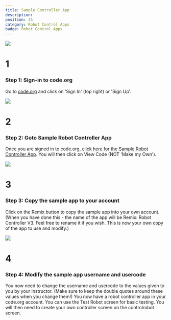 ```yaml
---
title: Sample Controller App
description:
position: 45
category: Robot Control Apps
badge: Robot Control Apps
---
```


<div class="container bg-gray-200 mx-auto w-full">
<div class="relative wrap overflow-hidden p-10">
    <div class="border-2-2 absolute border-opacity-20 border-gray-700 border h-full" style="left: 50%"></div>
    <!-- left timeline -->
    <div class="mb-8 flex justify-between flex-row-reverse items-center w-full left-timeline">
    <div class="order-1 w-5/12 rounded-lg">
        <img src="/robotics/robotcontroller/rc-step1.png" class="w-full" />
    </div>
    <div class="z-20 flex items-center order-1 bg-gray-500 shadow-xl w-16 h-16 rounded-full">
        <h1 class="mx-auto pt-8 text-white font-semibold text-lg">1</h1>
    </div>
    <div class="order-1 bg-red-400 rounded-lg shadow-xl w-5/12 px-6 py-4">
        <h3 class="mb-3 font-bold text-white text-xl">Step 1: Sign-in to code.org</h3>
        <p class="text-sm font-medium leading-snug tracking-wide text-white text-opacity-100">
            Go to <a href="http://code.org">code.org</a> and click on 'Sign In' (top right) or 'Sign Up'.
        </p>
    </div>
    </div>
    <!-- right timeline -->
    <div class="mb-8 flex justify-between items-center w-full right-timeline">
    <div class="order-1 w-5/12 rounded-lg">
        <img src="/robotics/robotcontroller/rc-step2.png" class="w-full" />
    </div>
    <div class="z-20 flex items-center order-1 bg-gray-500 shadow-xl w-16 h-16 rounded-full">
        <h1 class="mx-auto pt-8 font-semibold text-lg text-white">2</h1>
    </div>
    <div class="order-1 bg-gray-400 rounded-lg shadow-xl w-5/12 px-6 py-4">
        <h3 class="mb-3 font-bold text-gray-800 text-xl">Step 2: Goto Sample Robot Controller App</h3>
        <p class="text-sm leading-snug tracking-wide text-gray-900 text-opacity-100">
            Once you are signed in to code.org, <a href="https://studio.code.org/projects/applab/xXKNufCiCEA7kgv-zuJmH_L3iFTKDHniD_-4sTU5Blc" target="newWindow">click here for the Sample Robot Controller App</a>. You will then click on <span class="font-bold">View Code</span> (NOT 'Make my Own').
        </p>
    </div>
    </div>
    <!-- left timeline -->
    <div class="mb-8 flex justify-between flex-row-reverse items-center w-full left-timeline">
    <div class="order-1 w-5/12 rounded-lg">
        <img src="/robotics/robotcontroller/rc-step3.png" class="w-full" />
    </div>
    <div class="z-20 flex items-center order-1 bg-gray-500 shadow-xl w-16 h-16 rounded-full">
        <h1 class="mx-auto pt-8 font-semibold text-lg text-white">3</h1>
    </div>
    <div class="order-1 bg-red-400 rounded-lg shadow-xl w-5/12 px-6 py-4">
        <h3 class="mb-3 font-bold text-white text-xl">Step 3: Copy the sample app to your account</h3>
        <p class="text-sm font-medium leading-snug tracking-wide text-white text-opacity-100">
            Click on the <span class="font-bold">Remix</span> button to copy the sample app into your own account. (When you have done this - the name of the app will be <span class="italic">Remix: Robot Controller V3</span>. Feel free to rename it if you wish. This is now your own copy of the app to use and modify.)
        </p>
    </div>
    </div>
    <!-- right timeline -->
    <div class="mb-8 flex justify-between items-center w-full right-timeline">
    <div class="order-1 w-5/12 rounded-lg">
        <img src="/robotics/robotcontroller/rc-step4.png" class="w-full" />
    </div>
    <div class="z-20 flex items-center order-1 bg-gray-500 shadow-xl w-16 h-16 rounded-full">
        <h1 class="mx-auto pt-8 font-semibold text-lg text-white">4</h1>
    </div>
    <div class="order-1 bg-gray-400 rounded-lg shadow-xl w-5/12 px-6 py-4">
        <h3 class="mb-3 font-bold text-gray-800 text-xl">Step 4: Modify the sample app username and usercode</h3>
        <p class="text-sm leading-snug tracking-wide text-gray-900 text-opacity-100">
            You now need to change the username and usercode to the values given to you by your instructor. (Make sure to keep the double quotes around these values when you change them!) You now have a robot controller app in your code.org account. You can use the Test Robot screen for basic testing. You will then need to create your own controller screen on the controlrobot screen.
        </p>
    </div>
    </div>
</div>
</div>
